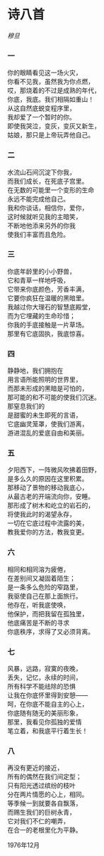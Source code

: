 # 诗八首

*穆旦*

### 一  
你的眼睛看见这一场火灾，  
你看不见我，虽然我为你点燃，  
哎，那烧着的不过是成熟的年代，  
你底，我底。我们相隔如重山！  
从这自然底蜕变程序里，  
我却爱了一个暂时的你。  
即使我哭泣，变灰，变灰又新生，  
姑娘，那只是上帝玩弄他自己。  
  
### 二  
水流山石间沉淀下你我，  
而我们成长，在死底子宫里。  
在无数的可能里一个变形的生命  
永远不能完成他自己。  
我和你谈话，相信你，爱你，  
这时候就听见我的主暗笑，  
不断地他添来另外的你我  
使我们丰富而且危险。  
  
### 三  
你底年龄里的小小野兽，  
它和青草一样地呼吸，  
它带来你底颜色，芳香丰满，  
它要你疯狂在温暖的黑暗里。  
我越过你大理石的智慧底殿堂，  
而为它埋藏的生命珍惜；  
你我的手底接触是一片草场。  
那里有它底固执，我底惊喜。  
  
### 四  
静静地，我们拥抱在  
用言语所能照明的世界里，  
而那未形成的黑暗是可怕的，  
那可能的和不可能的使我们沉迷。  
那窒息我们的  
是甜蜜的未生即死的言语，  
它底幽灵笼罩，使我们游离，  
游进混乱的爱底自由和美丽。  
  
### 五  
夕阳西下，一阵微风吹拂着田野，  
是多么久的原因在这里积累。  
那移动了景物的移动我底心，  
从最古老的开端流向你，安睡。  
那形成了树木和屹立的岩石的，  
将使我此时的渴望永存，  
一切在它底过程中流露的美，  
教我爱你的方法，教我变更。  
  
### 六  
相同和相同溶为疲倦，  
在差别间又凝固着陌生；  
是一条多么危险的窄路里，  
我驱使自己在那上面旅行。  
他存在，听我底使唤，  
他保护，而把我留在孤独里，  
他底痛苦是不断的寻求  
你底秩序，求得了又必须背离。  
  
### 七  
风暴，远路，寂寞的夜晚，  
丢失，记忆，永续的时间，  
所有科学不能祛除的恐惧  
让我在你底怀里得到安憩——  
呵，在你底不能自主的心上，  
你底随有随无的美丽形象，  
那里，我看见你孤独的爱情  
笔立着，和我底平行着生长！  
  
### 八  
再没有更近的接近，  
所有的偶然在我们间定型；  
只有阳光透过缤纷的枝叶  
分在两片情愿的心上，相同。  
等季候一到就要各自飘落，  
而赐生我们的巨树永青，  
它对我们不仁的嘲弄，  
在合一的老根里化为平静。  
  
1976年12月